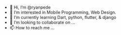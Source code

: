 - 👋 Hi, I’m @ryanpede
- 👀 I’m interested in Mobile Programming, Web Design.
- 🌱 I’m currently learning Dart, python, flutter, & django
- 💞️ I’m looking to collaborate on ...
- 📫 How to reach me ...

<!---
ryanpede/ryanpede is a ✨ special ✨ repository because its `README.md` (this file) appears on your GitHub profile.
You can click the Preview link to take a look at your changes.
--->
